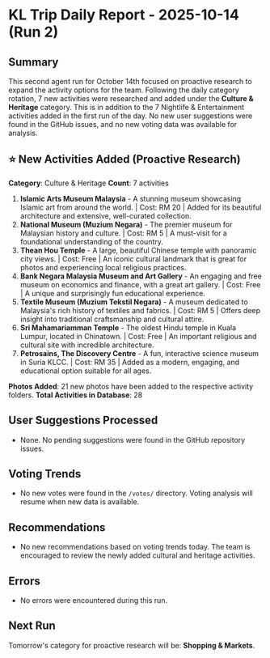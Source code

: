 # KL Trip Daily Report - 2025-10-14 (Run 2)

## Summary
This second agent run for October 14th focused on proactive research to expand the activity options for the team. Following the daily category rotation, 7 new activities were researched and added under the **Culture & Heritage** category. This is in addition to the 7 Nightlife & Entertainment activities added in the first run of the day. No new user suggestions were found in the GitHub issues, and no new voting data was available for analysis.

## ⭐ New Activities Added (Proactive Research)
**Category**: Culture & Heritage
**Count**: 7 activities

1.  **Islamic Arts Museum Malaysia** - A stunning museum showcasing Islamic art from around the world. | Cost: RM 20 | Added for its beautiful architecture and extensive, well-curated collection.
2.  **National Museum (Muzium Negara)** - The premier museum for Malaysian history and culture. | Cost: RM 5 | A must-visit for a foundational understanding of the country.
3.  **Thean Hou Temple** - A large, beautiful Chinese temple with panoramic city views. | Cost: Free | An iconic cultural landmark that is great for photos and experiencing local religious practices.
4.  **Bank Negara Malaysia Museum and Art Gallery** - An engaging and free museum on economics and finance, with a great art gallery. | Cost: Free | A unique and surprisingly fun educational experience.
5.  **Textile Museum (Muzium Tekstil Negara)** - A museum dedicated to Malaysia's rich history of textiles and fabrics. | Cost: RM 5 | Offers deep insight into traditional craftsmanship and cultural attire.
6.  **Sri Mahamariamman Temple** - The oldest Hindu temple in Kuala Lumpur, located in Chinatown. | Cost: Free | An important religious and cultural site with incredible architecture.
7.  **Petrosains, The Discovery Centre** - A fun, interactive science museum in Suria KLCC. | Cost: RM 35 | Added as a modern, engaging, and educational option suitable for all ages.

**Photos Added**: 21 new photos have been added to the respective activity folders.
**Total Activities in Database**: 28

## User Suggestions Processed
- None. No pending suggestions were found in the GitHub repository issues.

## Voting Trends
- No new votes were found in the `/votes/` directory. Voting analysis will resume when new data is available.

## Recommendations
- No new recommendations based on voting trends today. The team is encouraged to review the newly added cultural and heritage activities.

## Errors
- No errors were encountered during this run.

## Next Run
Tomorrow's category for proactive research will be: **Shopping & Markets**.

